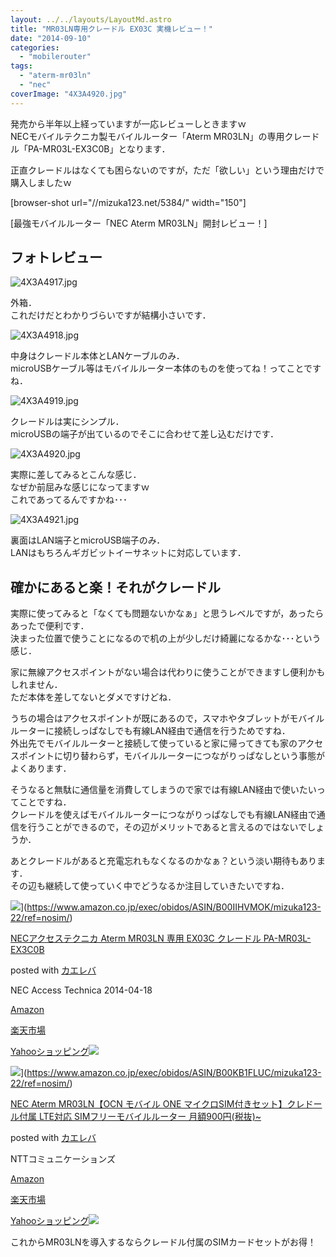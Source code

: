 ```yaml
---
layout: ../../layouts/LayoutMd.astro
title: "MR03LN専用クレードル EX03C 実機レビュー！"
date: "2014-09-10"
categories: 
  - "mobilerouter"
tags: 
  - "aterm-mr03ln"
  - "nec"
coverImage: "4X3A4920.jpg"
---
```


発売から半年以上経っていますが一応レビューしときますｗ  
NECモバイルテクニカ製モバイルルーター「Aterm MR03LN」の専用クレードル「PA-MR03L-EX3C0B」となります．

正直クレードルはなくても困らないのですが，ただ「欲しい」という理由だけで購入しましたｗ

\[browser-shot url="//mizuka123.net/5384/" width="150"\]

[最強モバイルルーター「NEC Aterm MR03LN」開封レビュー！]

## フォトレビュー

![4X3A4917.jpg](/archive/images/14996763979_66f16b93a9_b.jpg)
 
外箱．  
これだけだとわかりづらいですが結構小さいです．

![4X3A4918.jpg](/archive/images/14996968657_eb41b9f4ac_b.jpg)
 
中身はクレードル本体とLANケーブルのみ．  
microUSBケーブル等はモバイルルーター本体のものを使ってね！ってことですね．

![4X3A4919.jpg](/archive/images/14996969787_582e720ef8_b.jpg)
 
クレードルは実にシンプル．  
microUSBの端子が出ているのでそこに合わせて差し込むだけです．

![4X3A4920.jpg](/archive/images/15180520421_8f1039abee_b.jpg)
 
実際に差してみるとこんな感じ．  
なぜか前屈みな感じになってますｗ  
これであってるんですかね･･･

![4X3A4921.jpg](/archive/images/14996769119_e2dfafb48e_b.jpg)
 
裏面はLAN端子とmicroUSB端子のみ．  
LANはもちろんギガビットイーサネットに対応しています．

## 確かにあると楽！それがクレードル

実際に使ってみると「なくても問題ないかなぁ」と思うレベルですが，あったらあったで便利です．  
決まった位置で使うことになるので机の上が少しだけ綺麗になるかな･･･という感じ．

家に無線アクセスポイントがない場合は代わりに使うことができますし便利かもしれません．  
ただ本体を差してないとダメですけどね．

うちの場合はアクセスポイントが既にあるので，スマホやタブレットがモバイルルーターに接続しっぱなしでも有線LAN経由で通信を行うためですね．  
外出先でモバイルルーターと接続して使っていると家に帰ってきても家のアクセスポイントに切り替わらず，モバイルルーターにつながりっぱなしという事態がよくあります．

そうなると無駄に通信量を消費してしまうので家では有線LAN経由で使いたいってことですね．  
クレードルを使えばモバイルルーターにつながりっぱなしでも有線LAN経由で通信を行うことができるので，その辺がメリットであると言えるのではないでしょうか．

あとクレードルがあると充電忘れもなくなるのかなぁ？という淡い期待もあります．  
その辺も継続して使っていく中でどうなるか注目していきたいですね．

![](/archive/images/31pE631DLjL._SL160_.jpg)](https://www.amazon.co.jp/exec/obidos/ASIN/B00IIHVMOK/mizuka123-22/ref=nosim/)

[NECアクセステクニカ Aterm MR03LN 専用 EX03C クレードル PA-MR03L-EX3C0B](https://www.amazon.co.jp/exec/obidos/ASIN/B00IIHVMOK/mizuka123-22/ref=nosim/)

posted with [カエレバ](http://kaereba.com)

NEC Access Technica 2014-04-18

[Amazon](http://www.amazon.co.jp/gp/search?keywords=NEC%83A%83N%83Z%83X%83e%83N%83j%83J%20Aterm%20MR03LN%20%90%EA%97p%20EX03C%20%83N%83%8C%81%5B%83h%83%8B%20PA-MR03L-EX3C0B&__mk_ja_JP=%83J%83%5E%83J%83i&tag=mizuka123-22 "アマゾン")

[楽天市場](http://hb.afl.rakuten.co.jp/hgc/032b53ee.4b34c5ee.0f4a541e.f440145e/?pc=http%3A%2F%2Fsearch.rakuten.co.jp%2Fsearch%2Fmall%2FNEC%25E3%2582%25A2%25E3%2582%25AF%25E3%2582%25BB%25E3%2582%25B9%25E3%2583%2586%25E3%2582%25AF%25E3%2583%258B%25E3%2582%25AB%2520Aterm%2520MR03LN%2520%25E5%25B0%2582%25E7%2594%25A8%2520EX03C%2520%25E3%2582%25AF%25E3%2583%25AC%25E3%2583%25BC%25E3%2583%2589%25E3%2583%25AB%2520PA-MR03L-EX3C0B%2F-%2Ff.1-p.1-s.1-sf.0-st.A-v.2%3Fx%3D0%26scid%3Daf_ich_link_urltxt%26m%3Dhttp%3A%2F%2Fm.rakuten.co.jp%2F "楽天市場")

[Yahooショッピング![](//ad.jp.ap.valuecommerce.com/servlet/gifbanner?sid=3066752&pid=881990642)](//ck.jp.ap.valuecommerce.com/servlet/referral?sid=3066752&pid=881990642&vc_url=http%3A%2F%2Fshopping.search.yahoo.co.jp%2Fsearch%3FuIv%3Don%26ei%3DUTF-8%26tab_ex%3Dcommerce%26slider%3D0%26va%3DNEC%25E3%2582%25A2%25E3%2582%25AF%25E3%2582%25BB%25E3%2582%25B9%25E3%2583%2586%25E3%2582%25AF%25E3%2583%258B%25E3%2582%25AB%2520Aterm%2520MR03LN%2520%25E5%25B0%2582%25E7%2594%25A8%2520EX03C%2520%25E3%2582%25AF%25E3%2583%25AC%25E3%2583%25BC%25E3%2583%2589%25E3%2583%25AB%2520PA-MR03L-EX3C0B "Yahooショッピング")

![](/archive/images/51LsRuTi7QL._SL160_.jpg)](https://www.amazon.co.jp/exec/obidos/ASIN/B00KB1FLUC/mizuka123-22/ref=nosim/)

[NEC Aterm MR03LN【OCN モバイル ONE マイクロSIM付きセット】クレドール付属 LTE対応 SIMフリーモバイルルーター 月額900円(税抜)~](https://www.amazon.co.jp/exec/obidos/ASIN/B00KB1FLUC/mizuka123-22/ref=nosim/)

posted with [カエレバ](http://kaereba.com)

NTTコミュニケーションズ

[Amazon](http://www.amazon.co.jp/gp/search?keywords=NEC%20Aterm%20MR03LN%81yOCN%20%83%82%83o%83C%83%8B%20ONE%20%83%7D%83C%83N%83%8DSIM%95t%82%AB%83Z%83b%83g%81z%83N%83%8C%83h%81%5B%83%8B%95t%91%AE%20LTE%91%CE%89%9E%20SIM%83t%83%8A%81%5B%83%82%83o%83C%83%8B%83%8B%81%5B%83%5E%81%5B%20%8C%8E%8Az900%89~%28%90%C5%94%B2%29~&__mk_ja_JP=%83J%83%5E%83J%83i&tag=mizuka123-22 "アマゾン")

[楽天市場](http://hb.afl.rakuten.co.jp/hgc/032b53ee.4b34c5ee.0f4a541e.f440145e/?pc=http%3A%2F%2Fsearch.rakuten.co.jp%2Fsearch%2Fmall%2FNEC%2520Aterm%2520MR03LN%25E3%2580%2590OCN%2520%25E3%2583%25A2%25E3%2583%2590%25E3%2582%25A4%25E3%2583%25AB%2520ONE%2520%25E3%2583%259E%25E3%2582%25A4%25E3%2582%25AF%25E3%2583%25ADSIM%25E4%25BB%2598%25E3%2581%258D%25E3%2582%25BB%25E3%2583%2583%25E3%2583%2588%25E3%2580%2591%25E3%2582%25AF%25E3%2583%25AC%25E3%2583%2589%25E3%2583%25BC%25E3%2583%25AB%25E4%25BB%2598%25E5%25B1%259E%2520LTE%25E5%25AF%25BE%25E5%25BF%259C%2520SIM%25E3%2583%2595%25E3%2583%25AA%25E3%2583%25BC%25E3%2583%25A2%25E3%2583%2590%25E3%2582%25A4%25E3%2583%25AB%25E3%2583%25AB%25E3%2583%25BC%25E3%2582%25BF%25E3%2583%25BC%2520%25E6%259C%2588%25E9%25A1%258D900%25E5%2586%2586%2528%25E7%25A8%258E%25E6%258A%259C%2529~%2F-%2Ff.1-p.1-s.1-sf.0-st.A-v.2%3Fx%3D0%26scid%3Daf_ich_link_urltxt%26m%3Dhttp%3A%2F%2Fm.rakuten.co.jp%2F "楽天市場")

[Yahooショッピング![](//ad.jp.ap.valuecommerce.com/servlet/gifbanner?sid=3066752&pid=881990642)](//ck.jp.ap.valuecommerce.com/servlet/referral?sid=3066752&pid=881990642&vc_url=http%3A%2F%2Fshopping.search.yahoo.co.jp%2Fsearch%3FuIv%3Don%26ei%3DUTF-8%26tab_ex%3Dcommerce%26slider%3D0%26va%3DNEC%2520Aterm%2520MR03LN%25E3%2580%2590OCN%2520%25E3%2583%25A2%25E3%2583%2590%25E3%2582%25A4%25E3%2583%25AB%2520ONE%2520%25E3%2583%259E%25E3%2582%25A4%25E3%2582%25AF%25E3%2583%25ADSIM%25E4%25BB%2598%25E3%2581%258D%25E3%2582%25BB%25E3%2583%2583%25E3%2583%2588%25E3%2580%2591%25E3%2582%25AF%25E3%2583%25AC%25E3%2583%2589%25E3%2583%25BC%25E3%2583%25AB%25E4%25BB%2598%25E5%25B1%259E%2520LTE%25E5%25AF%25BE%25E5%25BF%259C%2520SIM%25E3%2583%2595%25E3%2583%25AA%25E3%2583%25BC%25E3%2583%25A2%25E3%2583%2590%25E3%2582%25A4%25E3%2583%25AB%25E3%2583%25AB%25E3%2583%25BC%25E3%2582%25BF%25E3%2583%25BC%2520%25E6%259C%2588%25E9%25A1%258D900%25E5%2586%2586%2528%25E7%25A8%258E%25E6%258A%259C%2529~ "Yahooショッピング")

これからMR03LNを導入するならクレードル付属のSIMカードセットがお得！
